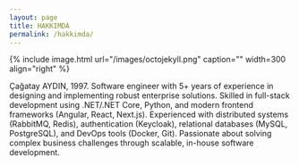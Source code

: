 ```yaml
---
layout: page
title: HAKKIMDA
permalink: /hakkimda/
---
```


{% include image.html url="/images/octojekyll.png" caption="" width=300 align="right" %}

Çağatay AYDIN, 1997. Software engineer with 5+ years of experience in designing and implementing robust enterprise solutions. Skilled in full-stack development using .NET/.NET Core, Python, and modern frontend frameworks (Angular, React, Next.js). Experienced with distributed systems (RabbitMQ, Redis), authentication (Keycloak), relational databases (MySQL, PostgreSQL), and DevOps tools (Docker, Git). Passionate about solving complex business challenges through scalable, in-house software development.

